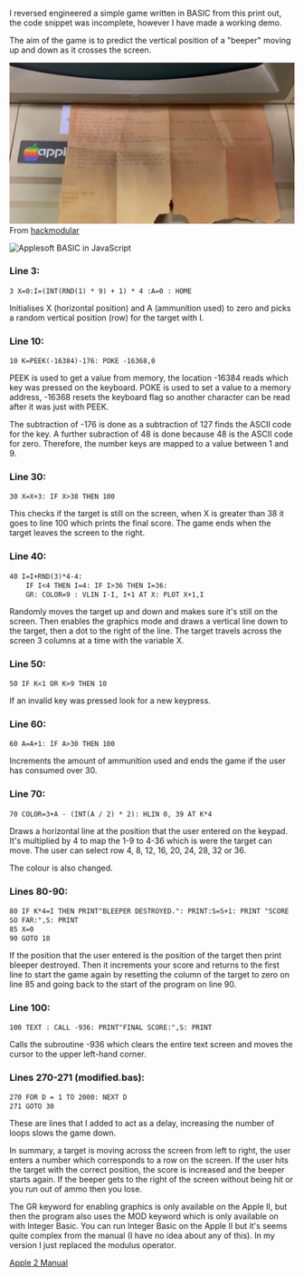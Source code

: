 I reversed engineered a simple game written in BASIC from this print out, the code snippet was incomplete, however I have made a working demo.

The aim of the game is to predict the vertical position of a "beeper" moving up and down as it crosses the screen.

![Original cript printout](image.png)
From [hackmodular](https://www.youtube.com/@hackmodular)

![Applesoft BASIC in JavaScript](https://github.com/user-attachments/assets/74356e44-972e-43e4-b81b-417a95e8ad0a)


### Line 3:

```basic
3 X=0:I=(INT(RND(1) * 9) + 1) * 4 :A=0 : HOME
```

Initialises X (horizontal position) and A (ammunition used) to zero and picks a random vertical position (row) for the target with I.

### Line 10:

```basic
10 K=PEEK(-16384)-176: POKE -16368,0
```

PEEK is used to get a value from memory, the location -16384 reads which key was pressed on the keyboard. POKE is used to set a value to a memory address, -16368 resets the keyboard flag so another character can be read after it was just with PEEK.

The subtraction of -176 is done as a subtraction of 127 finds the ASCII code for the key. A further subraction of 48 is done because 48 is the ASCII code for zero. Therefore, the number keys are mapped to a value between 1 and 9.

### Line 30:

```basic
30 X=X+3: IF X>38 THEN 100
```

This checks if the target is still on the screen, when X is greater than 38 it goes to line 100 which prints the final score. The game ends when the target leaves the screen to the right.

### Line 40:

```basic
40 I=I+RND(3)*4-4:
    IF I<4 THEN I=4: IF I>36 THEN I=36:
    GR: COLOR=9 : VLIN I-I, I+1 AT X: PLOT X+1,I

```

Randomly moves the target up and down and makes sure it's still on the screen.
Then enables the graphics mode and draws a vertical line down to the target, then a dot to the right of the line. The target travels across the screen 3 columns at a time with the variable X.

### Line 50:

```basic
50 IF K<1 OR K>9 THEN 10
```

If an invalid key was pressed look for a new keypress.

### Line 60:

```basic
60 A=A+1: IF A>30 THEN 100
```

Increments the amount of ammunition used and ends the game if the user has consumed over 30.

### Line 70:

```basic
70 COLOR=3+A - (INT(A / 2) * 2): HLIN 0, 39 AT K*4
```

Draws a horizontal line at the position that the user entered on the keypad. It's multiplied by 4 to map the 1-9 to 4-36 which is were the target can move. The user can select row 4, 8, 12, 16, 20, 24, 28, 32 or 36.

The colour is also changed.

### Lines 80-90:

```basic
80 IF K*4=I THEN PRINT"BLEEPER DESTROYED.": PRINT:S=S+1: PRINT "SCORE SO FAR:",S: PRINT
85 X=0
90 GOTO 10
```

If the position that the user entered is the position of the target then print bleeper destroyed. Then it increments your score and returns to the first line to start the game again by resetting the column of the target to zero on line 85 and going back to the start of the program on line 90.

### Line 100:

```basic
100 TEXT : CALL -936: PRINT"FINAL SCORE:",S: PRINT
```

Calls the subroutine -936 which clears the entire text screen and moves the cursor to the upper left-hand corner.

### Lines 270-271 (modified.bas):

```basic
270 FOR D = 1 TO 2000: NEXT D
271 GOTO 30
```

These are lines that I added to act as a delay, increasing the number of loops slows the game down.

In summary, a target is moving across the screen from left to right, the user enters a number which corresponds to a row on the screen. If the user hits the target with the correct position, the score is increased and the beeper starts again. If the beeper gets to the right of the screen without being hit or you run out of ammo then you lose.

The GR keyword for enabling graphics is only available on the Apple II, but then the program also uses the MOD keyword which is only available on with Integer Basic. You can run Integer Basic on the Apple II but it's seems quite complex from the manual (I have no idea about any of this). In my version I just replaced the modulus operator.

[Apple 2 Manual](https://vintageapple.org/apple_ii/pdf/Apple_II_Users_Guide_For_Apple_II_Plus_and_Apple_IIe_1985.pdf)
